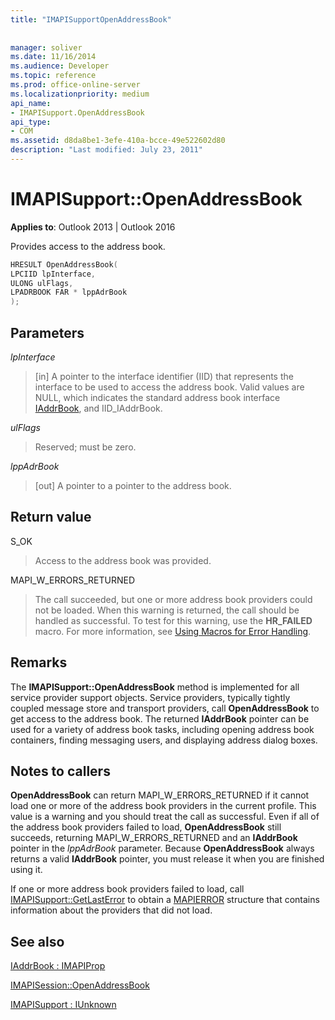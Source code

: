 ```yaml
---
title: "IMAPISupportOpenAddressBook"
 
 
manager: soliver
ms.date: 11/16/2014
ms.audience: Developer
ms.topic: reference
ms.prod: office-online-server
ms.localizationpriority: medium
api_name:
- IMAPISupport.OpenAddressBook
api_type:
- COM
ms.assetid: d8da8be1-3efe-410a-bcce-49e522602d80
description: "Last modified: July 23, 2011"
---
```


# IMAPISupport::OpenAddressBook

  
  
**Applies to**: Outlook 2013 | Outlook 2016 
  
Provides access to the address book.
  
```cpp
HRESULT OpenAddressBook(
LPCIID lpInterface,
ULONG ulFlags,
LPADRBOOK FAR * lppAdrBook
);
```

## Parameters

 _lpInterface_
  
> [in] A pointer to the interface identifier (IID) that represents the interface to be used to access the address book. Valid values are NULL, which indicates the standard address book interface [IAddrBook](iaddrbookimapiprop.md), and IID_IAddrBook.
    
 _ulFlags_
  
> Reserved; must be zero.
    
 _lppAdrBook_
  
> [out] A pointer to a pointer to the address book.
    
## Return value

S_OK 
  
> Access to the address book was provided.
    
MAPI_W_ERRORS_RETURNED 
  
> The call succeeded, but one or more address book providers could not be loaded. When this warning is returned, the call should be handled as successful. To test for this warning, use the **HR_FAILED** macro. For more information, see [Using Macros for Error Handling](using-macros-for-error-handling.md).
    
## Remarks

The **IMAPISupport::OpenAddressBook** method is implemented for all service provider support objects. Service providers, typically tightly coupled message store and transport providers, call **OpenAddressBook** to get access to the address book. The returned **IAddrBook** pointer can be used for a variety of address book tasks, including opening address book containers, finding messaging users, and displaying address dialog boxes. 
  
## Notes to callers

 **OpenAddressBook** can return MAPI_W_ERRORS_RETURNED if it cannot load one or more of the address book providers in the current profile. This value is a warning and you should treat the call as successful. Even if all of the address book providers failed to load, **OpenAddressBook** still succeeds, returning MAPI_W_ERRORS_RETURNED and an **IAddrBook** pointer in the _lppAdrBook_ parameter. Because **OpenAddressBook** always returns a valid **IAddrBook** pointer, you must release it when you are finished using it. 
  
If one or more address book providers failed to load, call [IMAPISupport::GetLastError](imapisupport-getlasterror.md) to obtain a [MAPIERROR](mapierror.md) structure that contains information about the providers that did not load. 
  
## See also



[IAddrBook : IMAPIProp](iaddrbookimapiprop.md)
  
[IMAPISession::OpenAddressBook](imapisession-openaddressbook.md)
  
[IMAPISupport : IUnknown](imapisupportiunknown.md)

